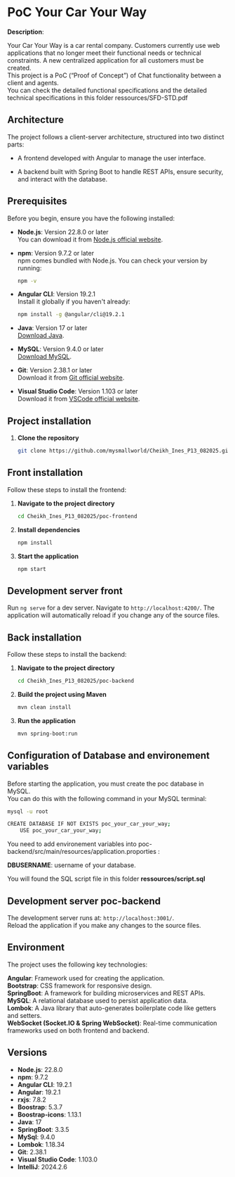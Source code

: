 # PoC Your Car Your Way  

**Description**:  

Your Car Your Way is a car rental company. Customers currently use web applications that no longer meet their functional needs or technical constraints.
A new centralized application for all customers must be created.  
This project is a PoC (“Proof of Concept”) of Chat functionality between a client and agents.  
You can check the detailed functional specifications and the detailed technical specifications in this folder ressources/SFD-STD.pdf

## Architecture

The project follows a client-server architecture, structured into two distinct parts:

- A frontend developed with Angular to manage the user interface.

- A backend built with Spring Boot to handle REST APIs, ensure security, and interact with the database.

## Prerequisites

Before you begin, ensure you have the following installed:

- **Node.js**: Version 22.8.0 or later  
  You can download it from [Node.js official website](https://nodejs.org/).

- **npm**: Version 9.7.2 or later  
  npm comes bundled with Node.js. You can check your version by running:
  ```bash
  npm -v
  ```

- **Angular CLI**: Version 19.2.1  
  Install it globally if you haven't already:
  ```bash
  npm install -g @angular/cli@19.2.1
  ```

- **Java**: Version 17 or later  
  [Download Java](https://www.oracle.com/java/technologies/javase-downloads.html).

- **MySQL**: Version 9.4.0 or later  
  [Download MySQL](https://www.jetbrains.com/idea/).

- **Git**: Version 2.38.1 or later  
  Download it from [Git official website](https://git-scm.com/).

- **Visual Studio Code**: Version 1.103 or later  
  Download it from [VSCode official website](https://code.visualstudio.com/).

## Project installation 

1. **Clone the repository**
   ```bash
   git clone https://github.com/mysmallworld/Cheikh_Ines_P13_082025.git
   ```

## Front installation

Follow these steps to install the frontend:

1. **Navigate to the project directory**
   ```bash
   cd Cheikh_Ines_P13_082025/poc-frontend
   ```

2. **Install dependencies**
   ```bash
   npm install
   ```

3. **Start the application**
   ```bash
   npm start
   ```

## Development server front

Run `ng serve` for a dev server. Navigate to `http://localhost:4200/`. The application will automatically reload if you change any of the source files.

## Back installation

Follow these steps to install the backend:

1. **Navigate to the project directory**
   ```bash
   cd Cheikh_Ines_P13_082025/poc-backend
   ```

2. **Build the project using Maven**
   ```bash
   mvn clean install
   ```

3. **Run the application**
   ```bash
   mvn spring-boot:run
   ```

## **Configuration of Database and environement variables**
Before starting the application, you must create the poc database in MySQL.   
You can do this with the following command in your MySQL terminal:  

```bash
mysql -u root
```

```bash
CREATE DATABASE IF NOT EXISTS poc_your_car_your_way;
    USE poc_your_car_your_way;
```

You need to add environement variables into poc-backend/src/main/resources/application.proporties :  

**DBUSERNAME**: username of your database.  

You will found the SQL script file in this folder **ressources/script.sql**

## Development server poc-backend
The development server runs at: `http://localhost:3001/`.  
Reload the application if you make any changes to the source files.

## Environment  
 
The project uses the following key technologies:

**Angular**: Framework used for creating the application.  
**Bootstrap**: CSS framework for responsive design.  
**SpringBoot**: A framework for building microservices and REST APIs.  
**MySQL**: A relational database used to persist application data.   
**Lombok**: A Java library that auto-generates boilerplate code like getters and setters.   
**WebSocket (Socket.IO & Spring WebSocket)**: Real-time communication frameworks used on both frontend and backend.

## Versions  

- **Node.js**: 22.8.0
- **npm**: 9.7.2
- **Angular CLI**: 19.2.1
- **Angular**: 19.2.1
- **rxjs**: 7.8.2
- **Boostrap**: 5.3.7
- **Boostrap-icons**: 1.13.1
- **Java**: 17
- **SpringBoot**: 3.3.5
- **MySql**: 9.4.0
- **Lombok**: 1.18.34
- **Git**: 2.38.1
- **Visual Studio Code**: 1.103.0
- **IntelliJ**: 2024.2.6